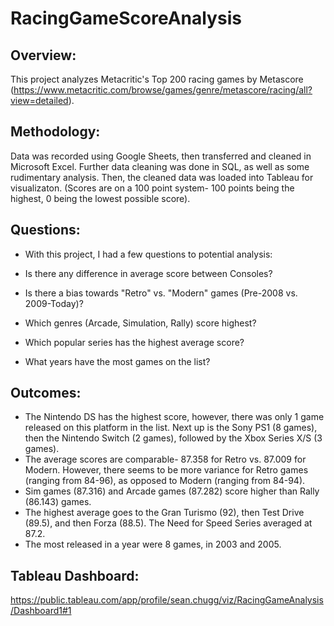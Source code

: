 # RacingGameScoreAnalysis

## Overview:

This project analyzes Metacritic's Top 200 racing games by Metascore (https://www.metacritic.com/browse/games/genre/metascore/racing/all?view=detailed).

## Methodology:

Data was recorded using Google Sheets, then transferred and cleaned in Microsoft Excel. Further data cleaning was done in SQL, as well as some rudimentary analysis. Then, the cleaned data was loaded into Tableau for visualizaton.
(Scores are on a 100 point system- 100 points being the highest, 0 being the lowest possible score).

## Questions:

- With this project, I had a few questions to potential analysis:

- Is there any difference in average score between Consoles?

- Is there a bias towards "Retro" vs. "Modern" games (Pre-2008 vs. 2009-Today)?


- Which genres (Arcade, Simulation, Rally) score highest? 

- Which popular series has the highest average score?

- What years have the most games on the list?

## Outcomes:

- The Nintendo DS has the highest score, however, there was only 1 game released on this platform in the list. Next up is the Sony PS1 (8 games), then the Nintendo Switch (2 games), followed by the Xbox Series X/S (3 games).
- The average scores are comparable- 87.358 for Retro vs. 87.009 for Modern. However, there seems to be more variance for Retro games (ranging from 84-96), as opposed to Modern (ranging from 84-94).
- Sim games (87.316) and Arcade games (87.282) score higher than Rally (86.143) games. 
- The highest average goes to the Gran Turismo (92), then Test Drive (89.5), and then Forza (88.5). The Need for Speed Series averaged at 87.2.
- The most released in a year were 8 games, in 2003 and 2005.

## Tableau Dashboard: 

https://public.tableau.com/app/profile/sean.chugg/viz/RacingGameAnalysis/Dashboard1#1
